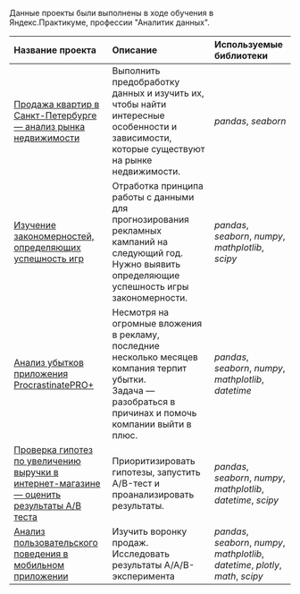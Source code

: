 Данные проекты были выполнены в ходе обучения в Яндекс.Практикуме, профессии "Аналитик данных".

| Название проекта | Описание | Используемые библиотеки | 
| :---------------------- | :---------------------- | :---------------------- |
| [Продажа квартир в Санкт-Петербурге — анализ рынка недвижимости](sale_of_apartments) | Выполнить предобработку данных и изучить их, чтобы найти интересные особенности и зависимости, которые существуют на рынке недвижимости.| *pandas*, *seaborn* |
  [ Изучение закономерностей, определяющих успешность игр](prediction_and_analysis_console_games) | Отработка принципа работы с данными для прогнозирования рекламных кампаний на следующий год. Нужно выявить определяющие успешность игры закономерности. | *pandas*, *seaborn*, *numpy*, *mathplotlib*, *scipy* |
  [Анализ убытков приложения ProcrastinatePRO+](business_metrics_advertisment) | Несмотря на огромные вложения в рекламу, последние несколько месяцев компания терпит убытки. <br> Задача — разобраться в причинах и помочь компании выйти в плюс. | *pandas*, *seaborn*, *numpy*, *mathplotlib*, *datetime* |
  [Проверка гипотез по увеличению выручки в интернет-магазине — оценить результаты A/B теста](hypothesis_and_ab_test) | Приоритизировать гипотезы, запустить A/B-тест и проанализировать результаты.| *pandas*, *seaborn*, *numpy*, *mathplotlib*, *datetime*, *scipy* |
  [Анализ пользовательского поведения в мобильном приложении](startup_funnel_and_aab_test) | Изучить воронку продаж. Исследовать результаты A/A/B-эксперимента| *pandas*, *seaborn*, *numpy*, *mathplotlib*, *datetime*, *plotly*, *math*, *scipy* |
